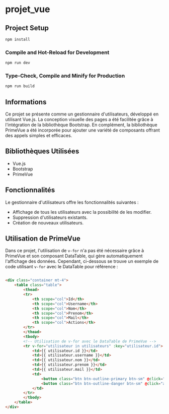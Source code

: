 # projet_vue

## Project Setup

```sh
npm install
```

### Compile and Hot-Reload for Development

```sh
npm run dev
```

### Type-Check, Compile and Minify for Production

```sh
npm run build
```

## Informations

Ce projet se présente comme un gestionnaire d'utilisateurs, développé en utilisant
Vue.js. La conception visuelle des pages a été facilitée grâce à l'intégration de la bibliothèque Bootstrap. En
complément, la bibliothèque PrimeVue a été incorporée pour ajouter une variété de composants offrant des appels simples
et efficaces.

## Bibliothèques Utilisées

- Vue.js
- Bootstrap
- PrimeVue

## Fonctionnalités

Le gestionnaire d'utilisateurs offre les fonctionnalités suivantes :

- Affichage de tous les utilisateurs avec la possibilité de les modifier.
- Suppression d'utilisateurs existants.
- Création de nouveaux utilisateurs.

## Utilisation de PrimeVue

Dans ce projet, l'utilisation de `v-for` n'a pas été nécessaire grâce à PrimeVue et son composant DataTable, qui gère
automatiquement l'affichage des données. Cependant, ci-dessous se trouve un exemple de code utilisant `v-for` avec le
DataTable pour référence :

```html

<div class="container mt-4">
    <table class="table">
        <thead>
        <tr>
            <th scope="col">Id</th>
            <th scope="col">Username</th>
            <th scope="col">Nom</th>
            <th scope="col">Prenom</th>
            <th scope="col">Mail</th>
            <th scope="col">Actions</th>
        </tr>
        </thead>
        <tbody>
        <!-- Utilisation de v-for avec le DataTable de PrimeVue -->
        <tr v-for="utilisateur in utilisateurs" :key="utilisateur.id">
            <td>{{ utilisateur.id }}</td>
            <td>{{ utilisateur.username }}</td>
            <td>{{ utilisateur.nom }}</td>
            <td>{{ utilisateur.prenom }}</td>
            <td>{{ utilisateur.mail }}</td>
            <td>
                <button class="btn btn-outline-primary btn-sm" @click="DialogueModif(utilisateur)">Modifier</button>
                <button class="btn btn-outline-danger btn-sm" @click="afficherConfirmation(utilisateur.id)">Supprimer</button>
            </td>
        </tr>
        </tbody>
    </table>
</div>
```
